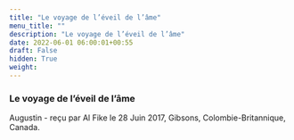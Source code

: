 ```yaml
---
title: "Le voyage de l’éveil de l’âme"
menu_title: ""
description: "Le voyage de l’éveil de l’âme"
date: 2022-06-01 06:00:01+00:55
draft: False
hidden: True
weight:
---
```

### Le voyage de l’éveil de l’âme

Augustin - reçu par Al Fike le 28 Juin 2017, Gibsons, Colombie-Britannique, Canada.



